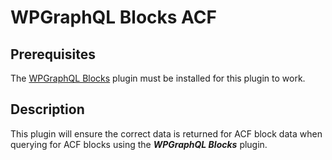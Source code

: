 # WPGraphQL Blocks ACF

## Prerequisites

The [WPGraphQL Blocks](https://github.com/webdeveducation/wp-graphql-blocks) plugin must be installed for this plugin to work.

## Description

This plugin will ensure the correct data is returned for ACF block data when querying for ACF blocks using the _**WPGraphQL Blocks**_ plugin.
